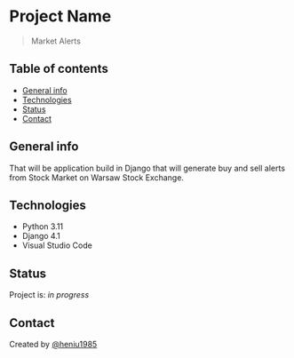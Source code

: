 # Project Name

> Market Alerts

## Table of contents

* [General info](#general-info)
* [Technologies](#technologies)
* [Status](#status)
* [Contact](#contact)

## General info

That will be application build in Django that will generate buy and sell alerts from Stock Market on Warsaw Stock Exchange.

## Technologies

* Python 3.11
* Django 4.1
* Visual Studio Code

## Status

Project is: _in progress_

## Contact

Created by [@heniu1985](https://github.com/heniu1985)